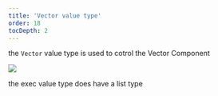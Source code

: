 ```yaml
---
title: 'Vector value type'
order: 18
tocDepth: 2
---
```


the ``` Vector ``` value type is used to cotrol the Vector Component

![](https://github.com/Alexa-RR/RecRoomCV2-Docs/blob/master/content/Images/Bool.gif?raw=true)

<info> the exec value type does have a list type </info>